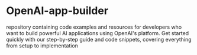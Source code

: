 # OpenAI-app-builder
repository containing code examples and resources for developers who want to build powerful AI applications using OpenAI's platform. Get started quickly with our step-by-step guide and code snippets, covering everything from setup to implementation
